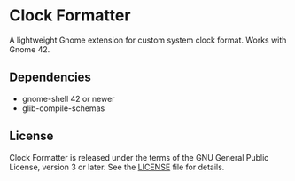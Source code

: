# Clock Formatter

A lightweight Gnome extension for custom system clock format. Works with Gnome 42.

## Dependencies

* gnome-shell 42 or newer
* glib-compile-schemas

## License
Clock Formatter is released under the terms of the GNU General Public License, version 3 or later.
See the [LICENSE](LICENSE) file for details.
